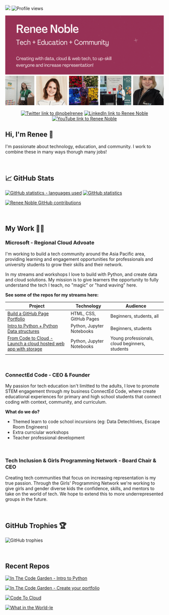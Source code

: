 

<!-- Followers Count and Views Count -->

![](https://img.shields.io/github/followers/reneenoble?label=Followers&style=flat-square)
![Profile views](https://gpvc.arturio.dev/reneenoble)


<!--
**codess-aus/codess-aus** is a ✨ _special_ ✨ repository because its `README.md` (this file) appears on your GitHub profile.

Here are some ideas to get you started:

- 🔭 I’m currently working on ...
- 🌱 I’m currently learning ...
- 👯 I’m looking to collaborate on ...
- 🤔 I’m looking for help with ...
- 💬 Ask me about ...
- 📫 How to reach me: ...
- 😄 Pronouns: ...
- ⚡ Fun fact: ...
-->

<!-- Banner -->



![banner that says Renee Noble - Tech + Education + Community. Building with data & web tech, to up-skill everyone and increase representation!](https://github.com/reneenoble/reneenoble/blob/main/assets/renee-banner.gif?raw=true)


<!-- Social Links -->

<div align="center">

[![Twitter link to @nobelrenee](https://img.shields.io/badge/-Twitter-55acee?style=flat-square&logo=twitter&logoColor=white)](https://twitter.com/noble_renee)
[![LinkedIn link to Renee Noble](https://img.shields.io/badge/-LinkedIn-0072b1?style=flat-square&logo=linkedin&logoColor=white)](https://www.linkedin.com/in/renee-noble-48a37159/)
[![YouTube link to Renee Noble](https://img.shields.io/badge/-Youtube-FF0000?style=flat-square&logo=Youtube&logoColor=white)](https://www.youtube.com/user/RENEELNOBLE/playlists)

</div>

<!-- <p align="center"> -->
<!-- <a href="https://twitter.com/noble_renee"><img src="https://img.shields.io/badge/-Twitter-55acee?style=flat-square&logo=twitter&logoColor=white"/></a>
<a href="https://www.linkedin.com/in/renee-noble-48a37159/"><img src="https://img.shields.io/badge/-LinkedIn-0072b1?style=flat-square&logo=linkedin&logoColor=white"/></a>
<a href="https://www.youtube.com/user/RENEELNOBLE/playlists"><img src="https://img.shields.io/badge/-Youtube-FF0000?style=flat-square&logo=Youtube&logoColor=white"/></a> -->
</p>

## Hi, I'm Renee 👋 

<!-- Profile Blurb -->
I'm passionate about technology, education, and community. I work to combine these in many ways thorugh many jobs!

<br>

## &#x1f4c8; GitHub Stats

<!-- make sure to have these 2 chunks of code without any gaps between them, in order to get them to sit side by side. (otherwise <p> tags get added around them.) -->
[![GitHub statistics - languages used](https://github-readme-stats.vercel.app/api/top-langs/?username=reneenoble&langs_count=3)](https://github.com/reneenoble/reneenoble)
[![GitHub statistics](https://github-readme-stats.vercel.app/api?username=reneenoble&show_icons=true)](https://github.com/reneenoble/reneenoble)


[![Renee Noble GitHub contributions](https://denvercoder1-activity-graph.herokuapp.com/graph/?username=reneenoble&bg_color=efefefd&color=5896ef&line=da5b0b&point=da5b0b&hide_border=true)](https://github.com/reneenoble/github-readme-activity-graph)


<br>



## My Work 👩‍💻

<!-- | Microsoft | ConnectEd Code | Girls' Programming Network | Tech Inclusion           |
|:-:|:-:|:--:|:--:|
 ![](https://upload.wikimedia.org/wikipedia/commons/thumb/4/44/Microsoft_logo.svg/2048px-Microsoft_logo.svg.png) | ![](https://github.com/reneenoble/reneenoble/blob/main/assets/CC-logo.png?raw=true) | ![](https://github.com/reneenoble/reneenoble/blob/main/assets/gpn-logo.png?raw=true) | ![](https://github.com/reneenoble/reneenoble/blob/main/assets/tech-inc-logo.png?raw=true)  -->


### **Microsoft - Regional Cloud Advoate**
I'm working to build a tech community around the Asia Pacific area, providing learning and engagement opportunities for professionals and university students to grow their skills and their network. 

In my streams and workshops I love to build with Python, and create data and cloud solutions. My mission is to give learners the opportunity to fully understand the tech I teach, no "magic" or "hand waving" here. 

**See some of the repos for my streams here:**

Project | Technology | Audience 
---- | ---- | ----
[Build a GitHub Page Portfolio](https://github.com/in-the-code-garden/portfolio-template) | HTML, CSS, GitHub Pages | Beginners, students, all
[Intro to Python + Python  Data structures](https://github.com/reneenoble/code-garden) | Python, Jupyter Notebooks | Beginners, students
[From Code to Cloud - Launch a cloud hosted web app with storage](https://github.com/reneenoble/code-to-cloud) | Python, Jupyter Notebooks | Young professionals, cloud beginners, students
|||

<br> 

### **ConnectEd Code - CEO & Founder**
My passion for tech education isn't limitted to the adults, I love to promote STEM engagement through my business ConnectEd Code, where create educational experiences for primary and high school students that connect coding with context, community, and curriculum. 

**What do we do?**
- Themed learn to code school incursions (eg: Data Detechtives, Escape Room Engineers)
- Extra currciular workshops
- Teacher professional development

<br>

### **Tech Inclusion & Girls Programming Network - Board Chair & CEO**

Creating tech communities that focus on increasing representation is my true passion. Through the Girls' Programming Network we're working to give girls and gender diverse kids the confidence, skills, and mentors to take on the world of tech. We hope to extend this to more underrepresented groups in the future. 

<br> 

## GitHub Trophies 🏆

![GitHub trophies](https://github-profile-trophy.vercel.app/?username=reneenoble&theme=onedark&no-frame=false&no-bg=false?_vercel_no_cache=1)


<br>

## Recent Repos

[![In The Code Garden - Intro to Python](https://github-readme-stats.vercel.app/api/pin/?username=reneenoble&repo=code-garden&theme=react&border_color=61dafb&border_radius=10)](https://github.com/reneenbole/code-garden)

[![In The Code Garden - Create your portfolio](https://github-readme-stats.vercel.app/api/pin/?username=in-the-code-garden&repo=portfolio-template&theme=react&border_color=61dafb&border_radius=10)](https://github.com/in-the-code-garden/portfolio-template)

[![Code To Cloud](https://github-readme-stats.vercel.app/api/pin/?username=reneenoble&repo=code-to-cloud&theme=react&border_color=61dafb&border_radius=10)](https://github.com/reneenbole/code-to-cloud)

[![What in the World-le](https://github-readme-stats.vercel.app/api/pin/?username=reneenoble&repo=what-in-the-worldle&theme=react&border_color=61dafb&border_radius=10)](https://github.com/reneenbole/what-in-the-worldle)

<!-- [![Twitter Badge](https://img.shields.io/twitter/follow/noble_renee?style=social)](https://twitter.com/noble_renee) -->